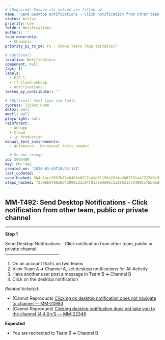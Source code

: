 ```yaml
---
# (Required) Ensure all values are filled up
name: 'Send Desktop Notifications - Click notification from other team, public or private channel'
status: Active
priority: Low
folder: Notifications
authors: ''
team_ownership:
  - Channels
priority_p1_to_p4: P1 - Smoke Tests (App testable?)

# (Optional)
location: Notifications
component: null
tags: []
labels:
  - E2E-1
  - rf-cloud-webapp
  - notifications
tested_by_contributor: ''

# (Optional) Test type and tools
cypress: Ticket Open
detox: null
mmctl: null
playwright: null
rainforest:
  - Webapp
  - Cloud
  - in Production
manual_test_environments:
  - Automated - No manual tests needed

  # Do not change
id: 3905489
key: MM-T492
created_on: '2020-01-03T18:53:14Z'
last_updated: ''
case_hashed: 8b4c1acc9597bf3c646fe0227c41d61150a29fdad467331aa2727d0e331cb7bc09567901de31bea6feffdcb60cdb0e10
steps_hashed: f2a98b9f0026d42998b33c64f81a9a4606c51396313754895e7bbe6d48ada194cdc27a8dbc2055bf7a3deb580ad4875e
---
```


<!-- (Auto-generated) Based on frontmatter's "key" and "name" -->

## MM-T492: Send Desktop Notifications - Click notification from other team, public or private channel

---

**Step 1**

Send Desktop Notifications - Click notification from other team, public or private channel\
–––––––––––––––––––––––––

1. On an account that's on two teams
2. View Team A ➜ Channel A, set desktop notifications for All Activity
3. Have another user post a message in Team B ➜ Channel B
4. Click on the desktop notification

_Related ticket(s):_

- (Cannot Reproduce) [Clicking on desktop notification does not navigate to channel — MM-20983](https://mattermost.atlassian.net/browse/MM-20983)
- (Cannot Reproduce) [Clicking desktop notification does not take you to the channel (4.4.0rc1) — MM-22348](https://mattermost.atlassian.net/browse/MM-22348)

**Expected**

- You are redirected to Team B ➜ Channel B
